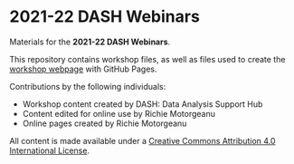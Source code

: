 # 2021-22 DASH Webinars
Materials for the **2021-22 DASH Webinars**.

This repository contains workshop files, as well as files used to create the [workshop webpage](https://learn.scds.ca/dash21-22) with GitHub Pages. 

Contributions by the following individuals: 
- Workshop content created by DASH: Data Analysis Support Hub
- Content edited for online use by Richie Motorgeanu
- Online pages created by Richie Motorgeanu

All content is made available under a [Creative Commons Attribution 4.0 International License](https://creativecommons.org/licenses/by/4.0/). 
